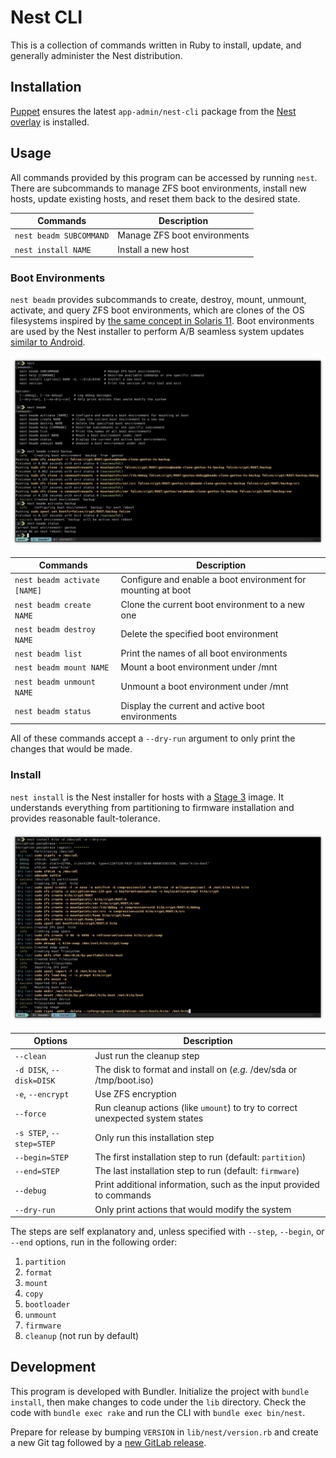 # Nest CLI

This is a collection of commands written in Ruby to install, update, and
generally administer the Nest distribution.

## Installation

[Puppet](https://gitlab.james.tl/nest/puppet/-/blob/main/manifests/base/cli.pp)
ensures the latest `app-admin/nest-cli` package from the [Nest
overlay](https://gitlab.james.tl/nest/overlay/-/tree/main/app-admin/nest-cli)
is installed.

## Usage

All commands provided by this program can be accessed by running `nest`. There
are subcommands to manage ZFS boot environments, install new hosts, update
existing hosts, and reset them back to the desired state.

| Commands                | Description                  |
|-------------------------|------------------------------|
| `nest beadm SUBCOMMAND` | Manage ZFS boot environments |
| `nest install NAME`     | Install a new host           |

### Boot Environments

`nest beadm` provides subcommands to create, destroy, mount, unmount, activate,
and query ZFS boot environments, which are clones of the OS filesystems
inspired by [the same concept in Solaris
11](https://docs.oracle.com/cd/E53394_01/html/E54749/aboutbes.html).  Boot
environments are used by the Nest installer to perform A/B seamless system
updates [similar to Android](https://source.android.com/devices/tech/ota/ab).

![Nest CLI Boot Environments Screenshot](.screenshot-beadm.png)

| Commands                     | Description                                                  |
|------------------------------|--------------------------------------------------------------|
| `nest beadm activate [NAME]` | Configure and enable a boot environment for mounting at boot |
| `nest beadm create NAME`     | Clone the current boot environment to a new one              |
| `nest beadm destroy NAME`    | Delete the specified boot environment                        |
| `nest beadm list`            | Print the names of all boot environments                     |
| `nest beadm mount NAME`      | Mount a boot environment under /mnt                          |
| `nest beadm unmount NAME`    | Unmount a boot environment under /mnt                        |
| `nest beadm status`          | Display the current and active boot environments             |

All of these commands accept a `--dry-run` argument to only print the changes
that would be made.

### Install

`nest install` is the Nest installer for hosts with a [Stage
3](https://gitlab.james.tl/nest/stage3) image. It understands everything from
partitioning to firmware installation and provides reasonable fault-tolerance.

![Nest CLI Install Screenshot](.screenshot-install.png)

| Options                  | Description                                                                    |
|--------------------------|--------------------------------------------------------------------------------|
| `--clean`                | Just run the cleanup step                                                      |
| `-d DISK`, `--disk=DISK` | The disk to format and install on (*e.g.* /dev/sda or /tmp/boot.iso)           |
| `-e`, `--encrypt`        | Use ZFS encryption                                                             |
| `--force`                | Run cleanup actions (like `umount`) to try to correct unexpected system states |
| `-s STEP`, `--step=STEP` | Only run this installation step                                                |
| `--begin=STEP`           | The first installation step to run (default: `partition`)                      |
| `--end=STEP`             | The last installation step to run (default: `firmware`)                        |
| `--debug`                | Print additional information, such as the input provided to commands           |
| `--dry-run`              | Only print actions that would modify the system                                |

The steps are self explanatory and, unless specified with `--step`, `--begin`,
or `--end` options, run in the following order:

1. `partition`
2. `format`
3. `mount`
4. `copy`
5. `bootloader`
6. `unmount`
7. `firmware`
8. `cleanup` (not run by default)

## Development

This program is developed with Bundler. Initialize the project with `bundle
install`, then make changes to code under the `lib` directory. Check the code
with `bundle exec rake` and run the CLI with `bundle exec bin/nest`.

Prepare for release by bumping `VERSION` in `lib/nest/version.rb` and create a
new Git tag followed by a [new GitLab
release](https://gitlab.james.tl/nest/cli/-/releases/new).
